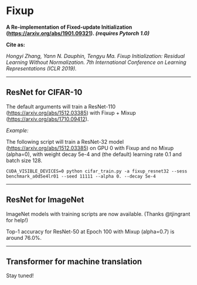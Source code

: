 # Fixup
**A Re-implementation of Fixed-update Initialization (https://arxiv.org/abs/1901.09321). *(requires Pytorch 1.0)***

**Cite as:**

*Hongyi Zhang, Yann N. Dauphin, Tengyu Ma. Fixup Initialization: Residual Learning Without Normalization. 7th International Conference on Learning Representations (ICLR 2019).*

----
## ResNet for CIFAR-10
The default arguments will train a ResNet-110 (https://arxiv.org/abs/1512.03385) with Fixup + Mixup (https://arxiv.org/abs/1710.09412).

*Example:*

The following script will train a ResNet-32 model (https://arxiv.org/abs/1512.03385) on GPU 0 with Fixup and no Mixup (alpha=0), with weight decay 5e-4 and (the default) learning rate 0.1 and batch size 128.
```
CUDA_VISIBLE_DEVICES=0 python cifar_train.py -a fixup_resnet32 --sess benchmark_a0d5e4lr01 --seed 11111 --alpha 0. --decay 5e-4
```

----
## ResNet for ImageNet
ImageNet models with training scripts are now available. (Thanks @tjingrant for help!) 

Top-1 accuracy for ResNet-50 at Epoch 100 with Mixup (alpha=0.7) is around 76.0%.

----
## Transformer for machine translation
Stay tuned!
